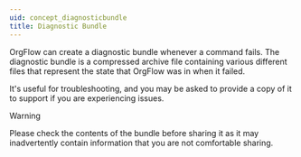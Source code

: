 ```yaml
---
uid: concept_diagnosticbundle
title: Diagnostic Bundle
---
```


OrgFlow can create a diagnostic bundle whenever a command fails. The diagnostic bundle is a compressed archive file containing various different files that represent the state that OrgFlow was in when it failed.

It's useful for troubleshooting, and you may be asked to provide a copy of it to support if you are experiencing issues.

> [!WARNING]
> Please check the contents of the bundle before sharing it as it may inadvertently contain information that you are not comfortable sharing.
